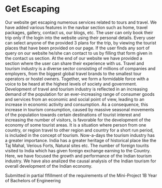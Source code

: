 # Get Escaping

Our website get escaping numerous services related to tours and travel. We have added
various features in the navbar section such as home, travel packages, gallery, contact us,
our blogs, etc. The user can only book their trip only if the login into the website using
their personal details. Every user can select anyone of the provided 3 plans for the trip,
by viewing the tourist places that have been provided on our page. If the user finds any
sort of query on our website he/she can contact to us by filling that form given in the
contact us section. At the end of our website we have provided a section where the user
can share their experience with us. Travel and tourism industry is a diverse sector consisting
of millions of companies and employers, from the biggest global travel brands to the smallest
tour operators or hostel owners. Together, we form a formidable force with a voice to be heard at
the highest levels of society and government. Development of travel and tourism industry is
reflected in an increasing demand of the population for an ever-increasing range of consumer
goods and services from an economic and social point of view, leading to an increase in
economic activity and consumption. As a consequence, this increase in tourism consumption,
caused by massive seasonal movements of the population towards certain destinations of
tourist interest and increasing the number of visitors, is favorable for the development of
the economy of some tourist areas. It is a situation where person from one country, or
region travel to other region and country for a short run period, is included in the concept
of tourism. Now-a-days the tourism industry has a greater importance. India has a
greater heritage of historical place like the Taj Mahal, Verious Forts, Natural sites etc.
The number of foreign tourits visited to India which has given foreign exchange earning
to the Country. Here, we have focused the growth and performance of the Indian tourism
industry. We have also analized the causal analysis of the Indian tourism for overall
development of the Indian economy.

Submitted in partial flfillment of the requirements of the Mini-Project 1B Year of Bachelors of Engineering
